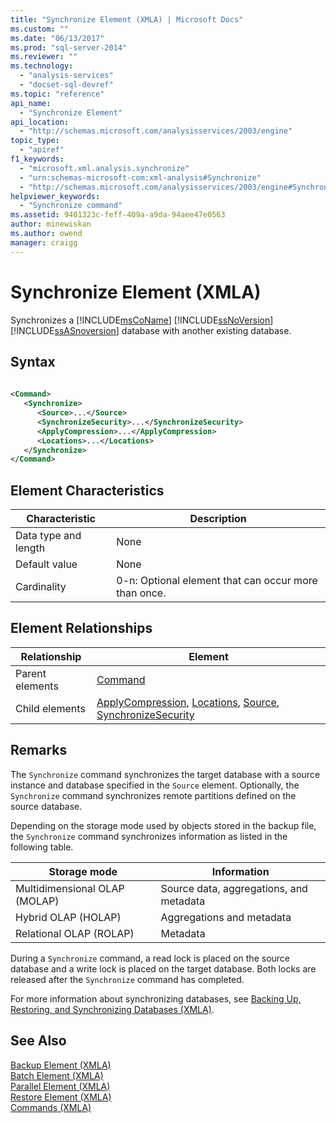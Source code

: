 ```yaml
---
title: "Synchronize Element (XMLA) | Microsoft Docs"
ms.custom: ""
ms.date: "06/13/2017"
ms.prod: "sql-server-2014"
ms.reviewer: ""
ms.technology: 
  - "analysis-services"
  - "docset-sql-devref"
ms.topic: "reference"
api_name: 
  - "Synchronize Element"
api_location: 
  - "http://schemas.microsoft.com/analysisservices/2003/engine"
topic_type: 
  - "apiref"
f1_keywords: 
  - "microsoft.xml.analysis.synchronize"
  - "urn:schemas-microsoft-com:xml-analysis#Synchronize"
  - "http://schemas.microsoft.com/analysisservices/2003/engine#Synchronize"
helpviewer_keywords: 
  - "Synchronize command"
ms.assetid: 9401323c-feff-409a-a9da-94aee47e0563
author: minewiskan
ms.author: owend
manager: craigg
---
```

# Synchronize Element (XMLA)
  Synchronizes a [!INCLUDE[msCoName](../../../includes/msconame-md.md)] [!INCLUDE[ssNoVersion](../../../includes/ssnoversion-md.md)] [!INCLUDE[ssASnoversion](../../../includes/ssasnoversion-md.md)] database with another existing database.  
  
## Syntax  
  
```xml  
  
<Command>  
   <Synchronize>  
      <Source>...</Source>  
      <SynchronizeSecurity>...</SynchronizeSecurity>  
      <ApplyCompression>...</ApplyCompression>  
      <Locations>...</Locations>  
   </Synchronize>  
</Command>  
```  
  
## Element Characteristics  
  
|Characteristic|Description|  
|--------------------|-----------------|  
|Data type and length|None|  
|Default value|None|  
|Cardinality|0-n: Optional element that can occur more than once.|  
  
## Element Relationships  
  
|Relationship|Element|  
|------------------|-------------|  
|Parent elements|[Command](../xml-elements-properties/command-element-xmla.md)|  
|Child elements|[ApplyCompression](../xml-elements-properties/applycompression-element-xmla.md), [Locations](../xml-elements-properties/locations-element-xmla.md), [Source](../xml-elements-properties/source-element-synchronize-xmla.md), [SynchronizeSecurity](../xml-elements-properties/security-element-xmla.md)|  
  
## Remarks  
 The `Synchronize` command synchronizes the target database with a source instance and database specified in the `Source` element. Optionally, the `Synchronize` command synchronizes remote partitions defined on the source database.  
  
 Depending on the storage mode used by objects stored in the backup file, the `Synchronize` command synchronizes information as listed in the following table.  
  
|Storage mode|Information|  
|------------------|-----------------|  
|Multidimensional OLAP (MOLAP)|Source data, aggregations, and metadata|  
|Hybrid OLAP (HOLAP)|Aggregations and metadata|  
|Relational OLAP (ROLAP)|Metadata|  
  
 During a `Synchronize` command, a read lock is placed on the source database and a write lock is placed on the target database. Both locks are released after the `Synchronize` command has completed.  
  
 For more information about synchronizing databases, see [Backing Up, Restoring, and Synchronizing Databases &#40;XMLA&#41;](../../multidimensional-models-scripting-language-assl-xmla/backing-up-restoring-and-synchronizing-databases-xmla.md).  
  
## See Also  
 [Backup Element &#40;XMLA&#41;](backup-element-xmla.md)   
 [Batch Element &#40;XMLA&#41;](batch-element-xmla.md)   
 [Parallel Element &#40;XMLA&#41;](../xml-elements-properties/parallel-element-xmla.md)   
 [Restore Element &#40;XMLA&#41;](restore-element-xmla.md)   
 [Commands &#40;XMLA&#41;](xml-elements-commands.md)  
  
  
